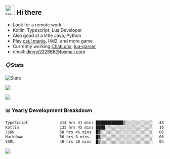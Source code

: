 ## <img alt="wave" src="https://raw.githubusercontent.com/MartinHeinz/MartinHeinz/master/wave.gif" width="30px"> Hi there

- Look for a remote work
- Kotlin, Typescript, Lua Developer
- Also good at a little Java, Python
- Play [osu! mania](https://osu.ppy.sh/users/29808669), l4d2, and more game
- Currently working [ChatLuna](https://github.com/ChatLunaLab), [lua-parser](https://github.com/dingyi222666/lua-parser)
- email: [dingyi222666@foxmail.com](mailto:dingyi222666@foxmail.com)

### 📋Stats

![Stats](https://github-readme-stats.vercel.app/api?username=dingyi222666&show_icons=true&icon_color=47A69E&title_color=47A69E&count_private=true)    


![](https://api.githubtrends.io/user/svg/dingyi222666/langs?time_range=one_year&include_private=True&loc_metric=changed&theme=classic)

![](http://github-profile-summary-cards.vercel.app/api/cards/productive-time?username=dingyi222666&theme=nord_dark&utcOffset=8)

### 📊 Yearly Development Breakdown

<!--START_SECTION:waka-->

```txt
TypeScript              414 hrs 31 mins ████████████▒░░░░░░░░░░░░   48.96 %
Kotlin                  135 hrs 45 mins ████░░░░░░░░░░░░░░░░░░░░░   16.03 %
JSON                    58 hrs 46 mins  █▓░░░░░░░░░░░░░░░░░░░░░░░   06.94 %
Markdown                56 hrs 8 mins   █▓░░░░░░░░░░░░░░░░░░░░░░░   06.63 %
YAML                    40 hrs 38 mins  █▒░░░░░░░░░░░░░░░░░░░░░░░   04.80 %
```

<!--END_SECTION:waka-->

![](https://komarev.com/ghpvc/?username=dingyi222666)
